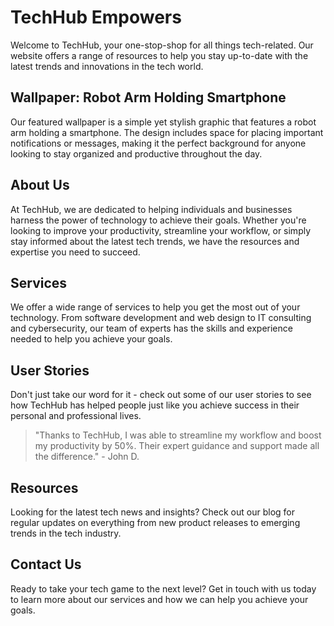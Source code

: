 <!--font:Poppins-->

# TechHub Empowers

Welcome to TechHub, your one-stop-shop for all things tech-related. Our website offers a range of resources to help you stay up-to-date with the latest trends and innovations in the tech world.

## Wallpaper: Robot Arm Holding Smartphone

Our featured wallpaper is a simple yet stylish graphic that features a robot arm holding a smartphone. The design includes space for placing important notifications or messages, making it the perfect background for anyone looking to stay organized and productive throughout the day.

## About Us

At TechHub, we are dedicated to helping individuals and businesses harness the power of technology to achieve their goals. Whether you're looking to improve your productivity, streamline your workflow, or simply stay informed about the latest tech trends, we have the resources and expertise you need to succeed.

## Services

We offer a wide range of services to help you get the most out of your technology. From software development and web design to IT consulting and cybersecurity, our team of experts has the skills and experience needed to help you achieve your goals.

## User Stories

Don't just take our word for it - check out some of our user stories to see how TechHub has helped people just like you achieve success in their personal and professional lives.

> "Thanks to TechHub, I was able to streamline my workflow and boost my productivity by 50%. Their expert guidance and support made all the difference." - John D.

## Resources

Looking for the latest tech news and insights? Check out our blog for regular updates on everything from new product releases to emerging trends in the tech industry.

## Contact Us

Ready to take your tech game to the next level? Get in touch with us today to learn more about our services and how we can help you achieve your goals.

<!--

Write me content for website with wallpaper which alt text is:

"A wallpaper featuring a simple graphic of a robot arm holding a smartphone, with a space for placing important notifications or messages."

The name/title of the page should not be 1:1 copy of the alt text but rather a real content of the website which is using this wallpaper.

- Use markdown format 
- Start with heading
- Heading should be short and concise
- The content should look like a real website 
- The website should not be about the wallpaper, wallpaper is just a related background
- Heading should be contain work "wallpaper" or "background"
- Include real sections like references, contact, user stories, etc. use things relevant to the page purpose.
- Feel free to use structure like headings, bullets, numbering, blockquotes, paragraphs, horizontal lines, etc.
- You can use formatting like bold or _italic_
- You can include UTF-8 emojis
- Links should be only #hash anchors (and you can refer to the document itself)
- Do not include images


---


# TechHub - Empowering Your Productivity

Welcome to TechHub, your one-stop-shop for all things tech-related. Our website offers a range of resources to help you stay up-to-date with the latest trends and innovations in the tech world.

## Wallpaper: Robot Arm Holding Smartphone

Our featured wallpaper is a simple yet stylish graphic that features a robot arm holding a smartphone. The design includes space for placing important notifications or messages, making it the perfect background for anyone looking to stay organized and productive throughout the day.

## About Us

At TechHub, we are dedicated to helping individuals and businesses harness the power of technology to achieve their goals. Whether you're looking to improve your productivity, streamline your workflow, or simply stay informed about the latest tech trends, we have the resources and expertise you need to succeed.

## Services

We offer a wide range of services to help you get the most out of your technology. From software development and web design to IT consulting and cybersecurity, our team of experts has the skills and experience needed to help you achieve your goals.

## User Stories

Don't just take our word for it - check out some of our user stories to see how TechHub has helped people just like you achieve success in their personal and professional lives.

> "Thanks to TechHub, I was able to streamline my workflow and boost my productivity by 50%. Their expert guidance and support made all the difference." - John D.

## Resources

Looking for the latest tech news and insights? Check out our blog for regular updates on everything from new product releases to emerging trends in the tech industry.

## Contact Us

Ready to take your tech game to the next level? Get in touch with us today to learn more about our services and how we can help you achieve your goals.

-->
